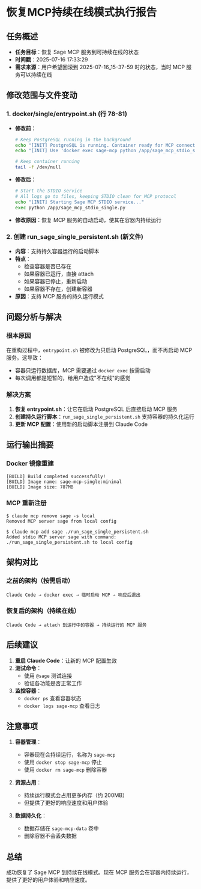# 恢复MCP持续在线模式执行报告

## 任务概述

- **任务目标**：恢复 Sage MCP 服务到可持续在线的状态
- **时间戳**：2025-07-16 17:33:29
- **需求来源**：用户希望回滚到 2025-07-16_15-37-59 时的状态，当时 MCP 服务可以持续在线

## 修改范围与文件变动

### 1. docker/single/entrypoint.sh (行 78-81)
- **修改前**：
  ```bash
  # Keep PostgreSQL running in the background
  echo "[INIT] PostgreSQL is running. Container ready for MCP connections."
  echo "[INIT] Use 'docker exec sage-mcp python /app/sage_mcp_stdio_single.py' to connect"
  
  # Keep container running
  tail -f /dev/null
  ```
- **修改后**：
  ```bash
  # Start the STDIO service
  # All logs go to files, keeping STDIO clean for MCP protocol
  echo "[INIT] Starting Sage MCP STDIO service..."
  exec python /app/sage_mcp_stdio_single.py
  ```
- **修改原因**：恢复 MCP 服务的自动启动，使其在容器内持续运行

### 2. 创建 run_sage_single_persistent.sh (新文件)
- **内容**：支持持久容器运行的启动脚本
- **特点**：
  - 检查容器是否已存在
  - 如果容器已运行，直接 attach
  - 如果容器已停止，重新启动
  - 如果容器不存在，创建新容器
- **原因**：支持 MCP 服务的持久运行模式

## 问题分析与解决

### 根本原因
在重构过程中，`entrypoint.sh` 被修改为只启动 PostgreSQL，而不再启动 MCP 服务。这导致：
- 容器只运行数据库，MCP 需要通过 `docker exec` 按需启动
- 每次调用都是短暂的，给用户造成"不在线"的感觉

### 解决方案
1. **恢复 entrypoint.sh**：让它在启动 PostgreSQL 后直接启动 MCP 服务
2. **创建持久运行脚本**：`run_sage_single_persistent.sh` 支持容器的持久化运行
3. **更新 MCP 配置**：使用新的启动脚本注册到 Claude Code

## 运行输出摘要

### Docker 镜像重建
```
[BUILD] Build completed successfully!
[BUILD] Image name: sage-mcp-single:minimal
[BUILD] Image size: 787MB
```

### MCP 重新注册
```
$ claude mcp remove sage -s local
Removed MCP server sage from local config

$ claude mcp add sage ./run_sage_single_persistent.sh
Added stdio MCP server sage with command: ./run_sage_single_persistent.sh to local config
```

## 架构对比

### 之前的架构（按需启动）
```
Claude Code → docker exec → 临时启动 MCP → 响应后退出
```

### 恢复后的架构（持续在线）
```
Claude Code → attach 到运行中的容器 → 持续运行的 MCP 服务
```

## 后续建议

1. **重启 Claude Code**：让新的 MCP 配置生效
2. **测试命令**：
   - 使用 `@sage` 测试连接
   - 验证各功能是否正常工作
3. **监控容器**：
   - `docker ps` 查看容器状态
   - `docker logs sage-mcp` 查看日志

## 注意事项

1. **容器管理**：
   - 容器现在会持续运行，名称为 `sage-mcp`
   - 使用 `docker stop sage-mcp` 停止
   - 使用 `docker rm sage-mcp` 删除容器

2. **资源占用**：
   - 持续运行模式会占用更多内存（约 200MB）
   - 但提供了更好的响应速度和用户体验

3. **数据持久化**：
   - 数据存储在 `sage-mcp-data` 卷中
   - 删除容器不会丢失数据

## 总结

成功恢复了 Sage MCP 到持续在线模式。现在 MCP 服务会在容器内持续运行，提供了更好的用户体验和响应速度。